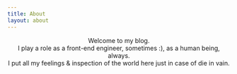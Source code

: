 ```yaml
---
title: About
layout: about
---
```

<center>Welcome to my blog.</center>
<center>I play a role as a front-end engineer, sometimes :), as a human being, always.</center>
<center>I put all my feelings & inspection of the world here just in case of die in vain.</center>


